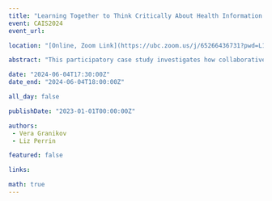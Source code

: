 ```yaml
---
title: "Learning Together to Think Critically About Health Information: A Participatory Case Study in Progress"
event: CAIS2024
event_url: 

location: "[Online, Zoom Link](https://ubc.zoom.us/j/65266436731?pwd=L1dJRGwrYjNueldyUkFwZXZvc2dpUT09)"

abstract: "This participatory case study investigates how collaborative learning can enhance critical health literacy, which is instrumental for making informed health decisions, managing, and preventing health problems. Data collection sources include participant observations, interviews, and project documents, which will be analyzed using deductive-inductive thematic analysis. The study focuses on one case – a group that meets regularly online to improve digital literacy skills, hosted by an independent community library in Montreal, Canada. As this is research in progress, preliminary findings will be shared. Ultimately, this community-based project will provide useful insights to community partners, librarians, health organizations, and educators."

date: "2024-06-04T17:30:00Z"
date_end: "2024-06-04T18:00:00Z"

all_day: false

publishDate: "2023-01-01T00:00:00Z"

authors:
 - Vera Granikov 
 - Liz Perrin

featured: false

links:

math: true
---
```



